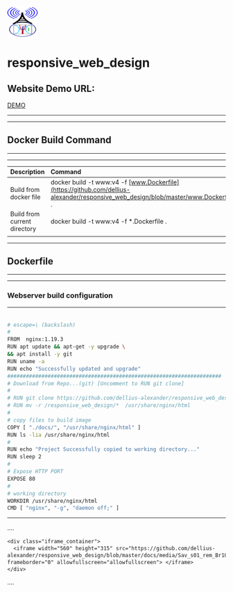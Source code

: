 
![LOGO](https://github.com/dellius-alexander/responsive_web_design/blob/master/docs/images/logo.png)

# responsive_web_design

## Website Demo URL: 


[DEMO](https://dellius-alexander.github.io/responsive_web_design/)

---
---

## Docker Build Command
---
---
| **Description** | **Command**|
|:---	|:---	|
| Build from docker file | docker build -t www:v4 -f [www.Dockerfile](https://github.com/dellius-alexander/responsive_web_design/blob/master/www.Dockerfile) . |
| Build from current directory | docker build -t www:v4 -f *.Dockerfile . |
|  |  |
---

## Dockerfile
---
---
### Webserver build configuration
---

```bash ![Dockerfile](https://github.com/dellius-alexander/responsive_web_design/blob/master/www.Dockerfile)

# escape=\ (backslash)
#
FROM  nginx:1.19.3
RUN apt update && apt-get -y upgrade \
&& apt install -y git
RUN uname -a
RUN echo "Successfully updated and upgrade"
#####################################################################
# Download from Repo...(git) [Uncomment to RUN git clone]
#
# RUN git clone https://github.com/dellius-alexander/responsive_web_design.git 
# RUN mv -r /responsive_web_design/*  /usr/share/nginx/html
#
# copy files to build image
COPY [ "./docs/", "/usr/share/nginx/html" ]
RUN ls -lia /usr/share/nginx/html
#
RUN echo "Project Successfully copied to working directory..."
RUN sleep 2
#
# Expose HTTP PORT
EXPOSE 80
#
# working directory
WORKDIR /usr/share/nginx/html
CMD [ "nginx", "-g", "daemon off;" ]


```
---

.... <!-- post content -->
    
    <div class="iframe_container">
      <iframe width="560" height="315" src="https://github.com/dellius-alexander/responsive_web_design/blob/master/docs/media/Sav_s01_rem_Br10.mp4 frameborder="0" allowfullscreen="allowfullscreen"> </iframe>
    </div>

.... <!-- post content -->

